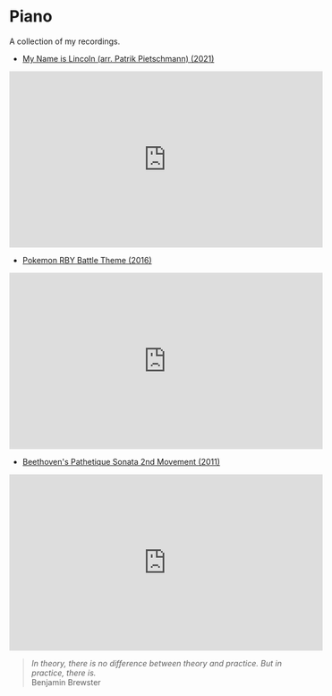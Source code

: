 # Piano

A collection of my recordings.

- [My Name is Lincoln (arr. Patrik Pietschmann) (2021)](https://www.youtube.com/watch?v=_Ojig-S4nDM)

<iframe width="560" height="315" src="https://www.youtube-nocookie.com/embed/_Ojig-S4nDM" title="YouTube video player" frameborder="0" allow="accelerometer; autoplay; clipboard-write; encrypted-media; gyroscope; picture-in-picture" allowfullscreen></iframe>

- [Pokemon RBY Battle Theme (2016)](https://www.youtube-nocookie.com/embed/uarCZa5O7uo)

<iframe width="560" height="315" src="https://www.youtube-nocookie.com/embed/uarCZa5O7uo" title="YouTube video player" frameborder="0" allow="accelerometer; autoplay; clipboard-write; encrypted-media; gyroscope; picture-in-picture" allowfullscreen></iframe>

- [Beethoven's Pathetique Sonata 2nd Movement (2011)](https://youtu.be/m0Dp-HurWrA)

<iframe width="560" height="315" src="https://www.youtube-nocookie.com/embed/m0Dp-HurWrA" title="YouTube video player" frameborder="0" allow="accelerometer; autoplay; clipboard-write; encrypted-media; gyroscope; picture-in-picture" allowfullscreen></iframe>

> *In theory, there is no difference between theory and practice. But in practice, there is.* <br/> Benjamin Brewster
